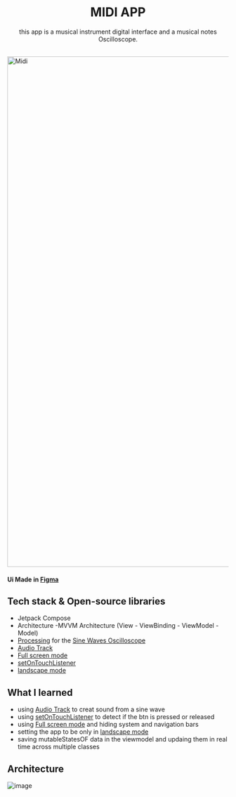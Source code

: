 <h1 align="center">MIDI APP</h1>

<p align="center">  
  this app is a musical instrument digital interface and a musical notes Oscilloscope.
</p>
</br>

<img width="1163" alt="Midi" src="https://user-images.githubusercontent.com/98290339/159191591-6a637c96-ba7d-4e0c-a8c7-bb25fb116c71.png">


#### Ui Made in [Figma](https://www.figma.com/file/mtCF10n9wphsv1JdKG00uQ/Ux-and-shi?node-id=398%3A333)



## Tech stack & Open-source libraries

- Jetpack Compose
- Architecture
  -MVVM Architecture (View - ViewBinding - ViewModel - Model)
- [Processing](https://processing.org/) for the [Sine Waves Oscilloscope](https://github.com/CherifiMi/sine-waves)
- [Audio Track](https://developer.android.com/reference/android/media/AudioTrack)
- [Full screen mode](https://developer.android.com/training/system-ui/immersive)
- [setOnTouchListener](https://developer.android.com/reference/android/view/View.OnTouchListener)
- [landscape mode](https://developer.android.com/reference/androidx/browser/trusted/ScreenOrientation)



## What I learned
- using [Audio Track](https://developer.android.com/reference/android/media/AudioTrack) to creat sound from a sine wave
- using [setOnTouchListener](https://developer.android.com/reference/android/view/View.OnTouchListener) to detect if the btn is pressed or released
- using [Full screen mode](https://developer.android.com/training/system-ui/immersive) and hiding system and navigation bars
- setting the app to be only in [landscape mode](https://developer.android.com/reference/androidx/browser/trusted/ScreenOrientation)
- saving mutableStatesOF data in the viewmodel and updaing them in real time across multiple classes


## Architecture
![image](https://user-images.githubusercontent.com/98290339/152096381-2a8898d3-c351-4032-979d-ebc836e46332.png)
